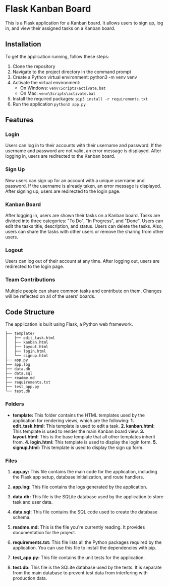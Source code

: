 # Flask Kanban Board
This is a Flask application for a Kanban board. It allows users to sign up, log in, and view their assigned tasks on a Kanban board.

## Installation
To get the application running, follow these steps:

1. Clone the repository
2. Navigate to the project directory in the command prompt
3. Create a Python virtual environment: python3 -m venv venv
4. Activate the virtual environment:
    - On Windows: ```venv\Scripts\activate.bat```
    - On Mac: ```venv\Scripts\activate.bat```
5. Install the required packages: ```pip3 install -r requirements.txt```
6. Run the application ```python3 app.py```

## Features

### Login
Users can log in to their accounts with their username and password. If the username and password are not valid, an error message is displayed. After logging in, users are redirected to the Kanban board.

### Sign Up
New users can sign up for an account with a unique username and password. If the username is already taken, an error message is displayed. After signing up, users are redirected to the login page.

### Kanban Board
After logging in, users are shown their tasks on a Kanban board. Tasks are divided into three categories: "To Do", "In Progress", and "Done". Users can edit the tasks title, description, and status. Users can delete the tasks. Also, users can share the tasks with other users or remove the sharing from other users.

### Logout
Users can log out of their account at any time. After logging out, users are redirected to the login page.

### Team Contributions
Multiple people can share common tasks and contribute on them. Changes will be reflected on all of the users' boards.

## Code Structure
The application is built using Flask, a Python web framework.
```
├── template/
│   ├── edit_task.html
│   ├── kanban.html
│   ├── layout.html
│   ├── login.html
│   └── signup.html
├── app.py
├── app.log
├── data.db
├── data.sql
├── readme.md
├── requirements.txt
├── test_app.py
└── test.db
```
### Folders
- __template:__
  This folder contains the HTML templates used by the application for rendering views, which are the following:
    __1. edit_task.html:__ This template is used to edit a task.
    __2. kanban.html:__ This template is used to render the main Kanban board view.
    __3. layout.html:__ This is the base template that all other templates inherit from.
    __4. login.html:__ This template is used to display the login form.
    __5. signup.html:__ This template is used to display the sign up form.
### Files
1. __app.py:__
  This file contains the main code for the application, including the Flask app setup, database initialization, and route handlers.

2. __app.log:__
  This file contains the logs generated by the application.

3. __data.db:__
  This file is the SQLite database used by the application to store task and user data.

4. __data.sql:__
  This file contains the SQL code used to create the database schema.

5. __readme.md:__
  This is the file you're currently reading. It provides documentation for the project.

6. __requirements.txt:__
  This file lists all the Python packages required by the application. You can use this file to install the dependencies with pip.

7. __test_app.py:__
  This file contains the unit tests for the application.

8. __test.db:__
  This file is the SQLite database used by the tests. It is separate from the main database to prevent test data from interfering with production data.

